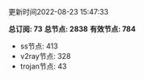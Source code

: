 更新时间2022-08-23 15:47:33

**总订阅: 73**
**总节点: 2838**
**有效节点: 784**
- ss节点: 413
- v2ray节点: 328
- trojan节点: 43
